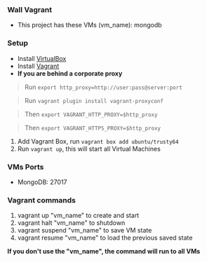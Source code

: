 ### Wall Vagrant ###

* This project has these VMs (vm_name): mongodb

### Setup ###

-  Install [VirtualBox](https://www.virtualbox.org/wiki/Downloads)
-  Install [Vagrant](http://www.vagrantup.com/downloads.html)
-  **If you are behind a corporate proxy**

>Run `export http_proxy=http://user:pass@server:port`

>Run `vagrant plugin install vagrant-proxyconf`

>Then `export VAGRANT_HTTP_PROXY=$http_proxy`

>Then `export VAGRANT_HTTPS_PROXY=$http_proxy`

1. Add Vagrant Box, run `vagrant box add ubuntu/trusty64`
1. Run `vagrant up`, this will start all Virtual Machines

### VMs Ports ###

* MongoDB: 27017

### Vagrant commands ###

1. vagrant up "vm_name" to create and start
1. vagrant halt "vm_name" to shutdown
1. vagrant suspend "vm_name" to save VM state
1. vagrant resume "vm_name" to load the previous saved state

**If you don't use the "vm_name", the command will run to all VMs**
